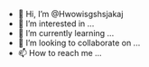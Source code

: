 - 👋 Hi, I’m @Hwowisgshsjakaj
- 👀 I’m interested in ...
- 🌱 I’m currently learning ...
- 💞️ I’m looking to collaborate on ...
- 📫 How to reach me ...

<!---
Hwowisgshsjakaj/Hwowisgshsjakaj is a ✨ special ✨ repository because its `README.md` (this file) appears on your GitHub profile.
You can click the Preview link to take a look at your changes.
--->
